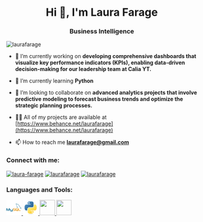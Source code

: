 <h1 align="center">Hi 👋, I'm Laura Farage</h1>
<h3 align="center">Business Intelligence</h3>

<p align="left"> <img src="https://komarev.com/ghpvc/?username=laurafarage&label=Profile%20views&color=0e75b6&style=flat" alt="laurafarage" /> </p>

- 🔭 I’m currently working on **developing comprehensive dashboards that visualize key performance indicators (KPIs), enabling data-driven decision-making for our leadership team at Calia YT.**

- 🌱 I’m currently learning **Python**

- 👯 I’m looking to collaborate on **advanced analytics projects that involve predictive modeling to forecast business trends and optimize the strategic planning processes.**

- 👨‍💻 All of my projects are available at [https://www.behance.net/laurafarage](https://www.behance.net/laurafarage)

- 📫 How to reach me **laurafarage@gmail.com**

<h3 align="left">Connect with me:</h3>
<p align="left">
<a href="https://linkedin.com/in/laura-farage" target="blank"><img align="center" src="https://raw.githubusercontent.com/rahuldkjain/github-profile-readme-generator/master/src/images/icons/Social/linked-in-alt.svg" alt="laura-farage" height="30" width="40" /></a>
<a href="https://kaggle.com/laurafarage" target="blank"><img align="center" src="https://raw.githubusercontent.com/rahuldkjain/github-profile-readme-generator/master/src/images/icons/Social/kaggle.svg" alt="laurafarage" height="30" width="40" /></a>
<a href="https://www.behance.net/laurafarage" target="blank"><img align="center" src="https://raw.githubusercontent.com/rahuldkjain/github-profile-readme-generator/master/src/images/icons/Social/behance.svg" alt="laurafarage" height="30" width="40" /></a>
</p>

<h3 align="left">Languages and Tools:</h3>
<p align="left"> <a href="https://www.mysql.com/" target="_blank" rel="noreferrer"> <img src="https://raw.githubusercontent.com/devicons/devicon/master/icons/mysql/mysql-original-wordmark.svg" alt="mysql" width="40" height="40"/> </a> <a href="https://www.python.org" target="_blank" rel="noreferrer"> <img src="https://raw.githubusercontent.com/devicons/devicon/master/icons/python/python-original.svg" alt="python" width="40" height="40"/> </a> <a href="[https://app.powerbi.com/]" target="_blank" rel="noreferrer"> <img src="https://upload.wikimedia.org/wikipedia/commons/c/cf/New_Power_BI_Logo.svg" width="40" height="40"/> </a> <a href="[https://lookerstudio.google.com/]" target="_blank" rel="noreferrer"> <img src="https://cdn.prod.website-files.com/65bd4cd0ea7dc98c1244670e/65c777d094cac5f5b395300d_feature_looker_studio-p-500.png" width="40" height="40"/> </a> </p>

